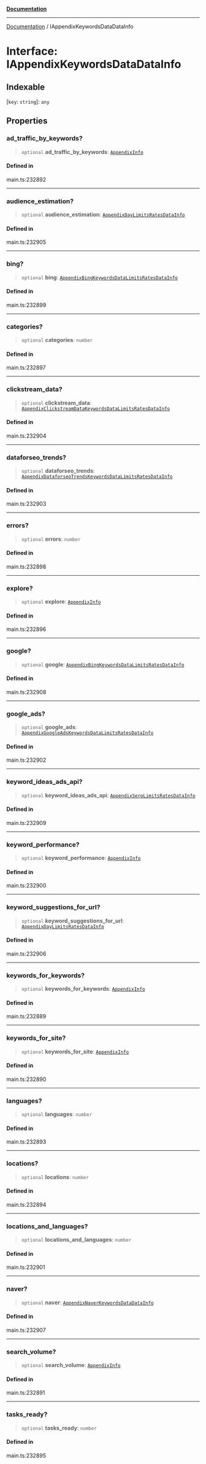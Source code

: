 [**Documentation**](../README.md)

***

[Documentation](../README.md) / IAppendixKeywordsDataDataInfo

# Interface: IAppendixKeywordsDataDataInfo

## Indexable

 \[`key`: `string`\]: `any`

## Properties

### ad\_traffic\_by\_keywords?

> `optional` **ad\_traffic\_by\_keywords**: [`AppendixInfo`](../classes/AppendixInfo.md)

#### Defined in

main.ts:232892

***

### audience\_estimation?

> `optional` **audience\_estimation**: [`AppendixDayLimitsRatesDataInfo`](../classes/AppendixDayLimitsRatesDataInfo.md)

#### Defined in

main.ts:232905

***

### bing?

> `optional` **bing**: [`AppendixBingKeywordsDataLimitsRatesDataInfo`](../classes/AppendixBingKeywordsDataLimitsRatesDataInfo.md)

#### Defined in

main.ts:232899

***

### categories?

> `optional` **categories**: `number`

#### Defined in

main.ts:232897

***

### clickstream\_data?

> `optional` **clickstream\_data**: [`AppendixClickstreamDataKeywordsDataLimitsRatesDataInfo`](../classes/AppendixClickstreamDataKeywordsDataLimitsRatesDataInfo.md)

#### Defined in

main.ts:232904

***

### dataforseo\_trends?

> `optional` **dataforseo\_trends**: [`AppendixDataforseoTrendsKeywordsDataLimitsRatesDataInfo`](../classes/AppendixDataforseoTrendsKeywordsDataLimitsRatesDataInfo.md)

#### Defined in

main.ts:232903

***

### errors?

> `optional` **errors**: `number`

#### Defined in

main.ts:232898

***

### explore?

> `optional` **explore**: [`AppendixInfo`](../classes/AppendixInfo.md)

#### Defined in

main.ts:232896

***

### google?

> `optional` **google**: [`AppendixBingKeywordsDataLimitsRatesDataInfo`](../classes/AppendixBingKeywordsDataLimitsRatesDataInfo.md)

#### Defined in

main.ts:232908

***

### google\_ads?

> `optional` **google\_ads**: [`AppendixGoogleAdsKeywordsDataLimitsRatesDataInfo`](../classes/AppendixGoogleAdsKeywordsDataLimitsRatesDataInfo.md)

#### Defined in

main.ts:232902

***

### keyword\_ideas\_ads\_api?

> `optional` **keyword\_ideas\_ads\_api**: [`AppendixSerpLimitsRatesDataInfo`](../classes/AppendixSerpLimitsRatesDataInfo.md)

#### Defined in

main.ts:232909

***

### keyword\_performance?

> `optional` **keyword\_performance**: [`AppendixInfo`](../classes/AppendixInfo.md)

#### Defined in

main.ts:232900

***

### keyword\_suggestions\_for\_url?

> `optional` **keyword\_suggestions\_for\_url**: [`AppendixDayLimitsRatesDataInfo`](../classes/AppendixDayLimitsRatesDataInfo.md)

#### Defined in

main.ts:232906

***

### keywords\_for\_keywords?

> `optional` **keywords\_for\_keywords**: [`AppendixInfo`](../classes/AppendixInfo.md)

#### Defined in

main.ts:232889

***

### keywords\_for\_site?

> `optional` **keywords\_for\_site**: [`AppendixInfo`](../classes/AppendixInfo.md)

#### Defined in

main.ts:232890

***

### languages?

> `optional` **languages**: `number`

#### Defined in

main.ts:232893

***

### locations?

> `optional` **locations**: `number`

#### Defined in

main.ts:232894

***

### locations\_and\_languages?

> `optional` **locations\_and\_languages**: `number`

#### Defined in

main.ts:232901

***

### naver?

> `optional` **naver**: [`AppendixNaverKeywordsDataDataInfo`](../classes/AppendixNaverKeywordsDataDataInfo.md)

#### Defined in

main.ts:232907

***

### search\_volume?

> `optional` **search\_volume**: [`AppendixInfo`](../classes/AppendixInfo.md)

#### Defined in

main.ts:232891

***

### tasks\_ready?

> `optional` **tasks\_ready**: `number`

#### Defined in

main.ts:232895
